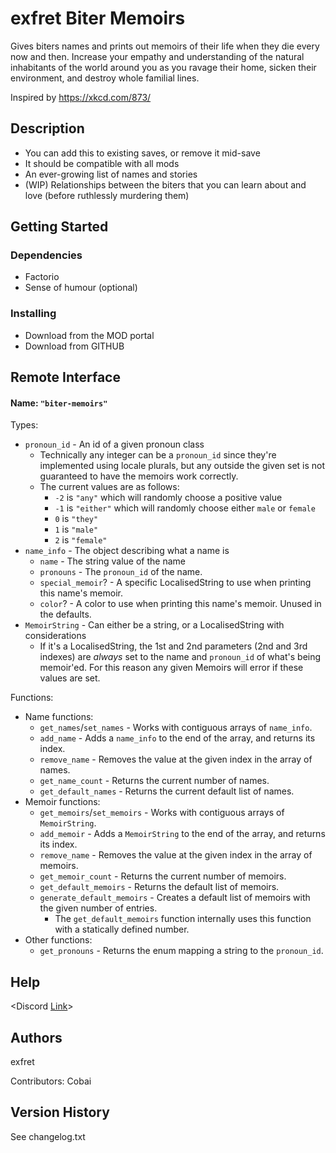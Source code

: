# exfret Biter Memoirs

Gives biters names and prints out memoirs of their life when they die every now and then. Increase your empathy and understanding of the natural inhabitants of the world around you as you ravage their home, sicken their environment, and destroy whole familial lines.

Inspired by https://xkcd.com/873/

## Description

* You can add this to existing saves, or remove it mid-save
* It should be compatible with all mods
* An ever-growing list of names and stories
* (WIP) Relationships between the biters that you can learn about and love (before ruthlessly murdering them)

## Getting Started

### Dependencies

* Factorio
* Sense of humour (optional)

### Installing

* Download from the MOD portal
* Download from GITHUB

## Remote Interface
#### Name: `"biter-memoirs"`
Types:
- `pronoun_id` - An id of a given pronoun class
	- Technically any integer can be a `pronoun_id` since they're implemented using locale plurals, but any outside the given set is not guaranteed to have the memoirs work correctly.
	- The current values are as follows:
		- `-2` is `"any"` which will randomly choose a positive value
		- `-1` is `"either"` which will randomly choose either `male` or `female`
		- `0` is `"they"`
		- `1` is `"male"`
		- `2` is `"female"`
- `name_info` - The object describing what a name is
	- `name` - The string value of the name
	- `pronouns` - The `pronoun_id` of the name.
	- `special_memoir`? - A specific LocalisedString to use when printing this name's memoir.
	- `color`? - A color to use when printing this name's memoir. Unused in the defaults.
- `MemoirString` - Can either be a string, or a LocalisedString with considerations
	- If it's a LocalisedString, the 1st and 2nd parameters (2nd and 3rd indexes) are *always* set to the name and `pronoun_id` of what's being memoir'ed. For this reason any given Memoirs will error if these values are set.

Functions:
- Name functions:
	- `get_names`/`set_names` - Works with contiguous arrays of `name_info`.
	- `add_name` - Adds a `name_info` to the end of the array, and returns its index.
	- `remove_name` - Removes the value at the given index in the array of names.
	- `get_name_count` - Returns the current number of names.
	- `get_default_names` - Returns the current default list of names.
- Memoir functions:
	- `get_memoirs`/`set_memoirs` - Works with contiguous arrays of `MemoirString`.
	- `add_memoir` - Adds a `MemoirString` to the end of the array, and returns its index.
	- `remove_name` - Removes the value at the given index in the array of memoirs.
	- `get_memoir_count` - Returns the current number of memoirs.
	- `get_default_memoirs` - Returns the default list of memoirs.
	- `generate_default_memoirs` - Creates a default list of memoirs with the given number of entries.
		- The `get_default_memoirs` function internally uses this function with a statically defined number.
- Other functions:
	- `get_pronouns` - Returns the enum mapping a string to the `pronoun_id`.

## Help

<Discord [Link](https://discord.gg/ebHX7Yek9T)>

## Authors

exfret

Contributors: Cobai

## Version History

See changelog.txt
